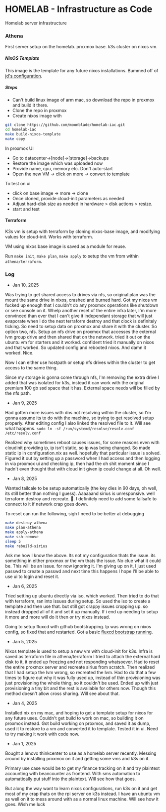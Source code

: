 # HOMELAB - Infrastructure as Code

Homelab server infrastructure

### Athena

First server setup on the homelab. proxmox base.
k3s cluster on nixos vm.

##### NixOS Template

This image is the template for any future nixos installations. Bummed off of [jd's configuration](https://github.com/kmjayadeep/homelab-iac/blob/main/nixos-images/nixos-base-image/README.md).

##### Steps

- Can't build linux image of arm mac, so download the repo in proxmox and build it there.
- Clone the repo in proxmox
- Create nixos image with 

```bash
git clone https://github.com/moonblade/homelab-iac.git
cd homelab-iac
make build-nixos-template
make copy
```

In proxmox UI

- Go to datacenter->[node]->[storage]->backups
- Restore the image which was uploaded now
- Provide name, cpu, memory etc. Don't auto-start
- Open the new VM -> click on more -> convert to template

To test on ui

- click on base image -> more -> clone
- Once cloned, provide cloud-init parameters as needed
- Adjust hard-disk size as needed in hardware > disk actions > resize.
- start and test

#### Terraform

K3s vm is setup with terraform by cloning nixos-base image, and modifying values for cloud-init.
Works with terraform.

VM using nixos base image is saved as a module for reuse.

Run `make init`, `make plan`, `make apply` to setup the vm from within `athena/terraform`.

### Log

- Jan 10, 2025

Was trying to get shared access to drives via nfs, so original plan was the mount the same drive in nixos, crashed and burned hard. Got my nixos vm fucked up enough that I couldn't do any proxmox operations like shutdown or see console on it.
Whelp another reset of the entire infra later, I'm more convinced than ever that I can't give it independant storage that will just evaporate when I do the next terraform destroy and that clock is definitely ticking.
So need to setup data on proxmox and share it with the cluster. So option two, nfs. Setup an nfs drive on proxmox that accesses the external lvm group drive and then shared that on the network.
tried it out on the ubuntu vm for starters and it worked. confident tried it manually on nixos and that worked. So updated config and rebooted nixos. And damn it worked. Nice.

Now I can either use hostpath or setup nfs drives within the cluster to get access to the same thing.

Since my storage is gonna come through nfs, I'm removing the extra drive I added that was isolated for k3s, instead it can work with the original premium 100 gb ssd space that it has.
External space needs will be filled by the nfs path.

- Jan 9, 2025

Had gotten more issues with dns not resolving within the cluster, so I'm gonna assume its to do with the machine, so trying to get resolved setup properly. After editing config I also linked the resolved file to it. Will see what happens.
`sudo ln -sf /run/systemd/resolve/resolv.conf /etc/resolv.conf`

Realized why sometimes reboot causes issues, for some reasons even with cloudinit providing ip, ip isn't static, so ip was being changed. So made static ip in configuration.nix as well. hopefully that particular issue is solved.
Figured it out by setting up a password when I had access and then logging in via proxmox ui and checking ip, then had the oh shit moment since I hadn't even thought that with cloud init given ip could change at all. Oh well.

- Jan 8, 2025

Wanted tailcale to be setup automatically (the key dies in 90 days, oh well, its still better than nothing I guess). Aaaaaand sirius is unresponsive. well terraform destroy and recreate.
:shrug:. I definitely need to add some failsafe to connect to it if network crap goes down.

To reset can run the following, sigh I need to be better at debugging

```bash
make destroy-athena
make plan-athena
make apply-athena
make ssh-remove
sleep 5
make rebuild-sirius
```

Ask me how I know the above. Its not my configuration thats the issue. its something in either proxmox or the vm thats the issue. No clue what it could be. This will be an issue. for now ignoring it.
I'm giving up on it, I just used passwd to create a passwd and next time this happens I hope I'll be able to use ui to login and reset it.

- Jan 6, 2025

Tried setting up ubuntu directly via iso, which worked. Then tried to do that with terraform, ran into issues during setup.
So used the iso to create a template and then use that. but still got crappy issues cropping up. so instead dropped all of it and set it up manually.
If i end up needing to setup it more and more will do it then or try nixos instead.

Going to setup fluxcd with github bootstrapping. Ip was wrong on nixos config, so fixed that and restarted.
Got a basic [fluxcd bootstrap running](https://github.com/moonblade/homelab-k8s/tree/main).

- Jan 5, 2025

Nixos template is used to setup a new vm with cloud-init for k3s.
Infra is saved as terraform file in athena/terraform
I tried to attach the external hard disk to it, it ended up freezing and not responding whatsoever.
Had to reset the entire proxmox server and recreate sirius from scratch.
Then realized that I had setup the lvm wrong, so recreated the lvm. Had to do that a few times to figure out why it was fully used up, instead of thin provisioning was just provisioning the whole thing, so it couldn't be used.
Ended up with just provisioning a tiny bit and the rest is available for others now. Though this method doesn't allow cross sharing. Will see about that.

- Jan 4, 2025

Installed nix on my mac, and hoping to get a template setup for nixos for any future uses.
Couldn't get build to work on mac, so building it on proxmox instead.
Got build working on proxmox, and saved it as dump, used it to restore to a vm and converted it to template. Tested it in ui.
Need to try making it work with code now.

- Jan 1, 2025

Bought a lenovo thinkcenter to use as a homelab server recently.
Messing around by installing proxmox on it and getting some vms and k3s on it.

Primary use case would be to get my finance tracking on it and try plaintext accounting with beancounter as frontend.
With sms automation to automatically put stuff into the plaintext. Will see how that goes.

But along the way want to learn nixos configurations, run k3s on it and get most of my crap thats on the rpi server on k3s instead.
I have an ubuntu vm as well on it to mess around with as a normal linux machine. Will see how it goes. Wish me luck
